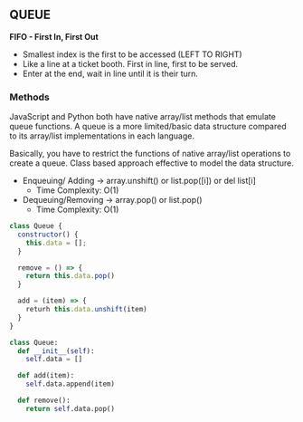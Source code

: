 ## QUEUE
**FIFO - First In, First Out**
- Smallest index is the first to be accessed (LEFT TO RIGHT) 
- Like a line at a ticket booth. First in line, first to be served.
- Enter at the end, wait in line until it is their turn.

### Methods
JavaScript and Python both have native array/list methods that emulate queue functions. A queue is a more limited/basic data structure compared to its array/list implementations in each language.

Basically, you have to restrict the functions of native array/list operations to create a queue. Class based approach effective to model the data structure.

* Enqueuing/ Adding -> array.unshift() or list.pop([i]) or del list[i]
  * Time Complexity: O(1)
* Dequeuing/Removing -> array.pop() or list.pop()
    * Time Complexity: O(1)

```javascript
class Queue {
  constructor() {
    this.data = [];
  }

  remove = () => {
    return this.data.pop()
  }

  add = (item) => {
    returh this.data.unshift(item)
  }
}
```

```python
class Queue:
  def __init__(self):
    self.data = []

  def add(item):
    self.data.append(item)

  def remove():
    return self.data.pop()

```
